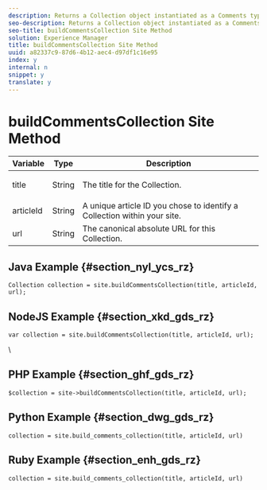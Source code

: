 ```yaml
---
description: Returns a Collection object instantiated as a Comments type. Run createOrUpdate() from the Collection object to complete the build process.
seo-description: Returns a Collection object instantiated as a Comments type. Run createOrUpdate() from the Collection object to complete the build process.
seo-title: buildCommentsCollection Site Method
solution: Experience Manager
title: buildCommentsCollection Site Method
uuid: a82337c9-87d6-4b12-aec4-d97df1c16e95
index: y
internal: n
snippet: y
translate: y
---
```


# buildCommentsCollection Site Method


<table id="properties_gq4_jyf_5y" class="simpletable properties" cellpadding="4" cellspacing="0"> 
 <thead class="prophead sthead"> 
  <th class="proptypehd"> Variable </th> 
  <th class="propvaluehd"> Type </th> 
  <th class="propdeschd"> Description </th> 
 </thead> 
 <tr class="property strow"> 
  <td class="proptype stentry"> <span class="varname"> title </span> </td> 
  <td class="propvalue stentry"> String </td> 
  <td class="propdesc stentry"> <p>The title for the Collection.</p> </td> 
 </tr> 
 <tr class="property strow"> 
  <td class="proptype stentry"> <span class="varname"> articleId </span> </td> 
  <td class="propvalue stentry"> String </td> 
  <td class="propdesc stentry"> A unique article ID you chose to identify a Collection within your site. </td> 
 </tr> 
 <tr class="property strow"> 
  <td class="proptype stentry"> <span class="varname"> url </span> </td> 
  <td class="propvalue stentry"> String </td> 
  <td class="propdesc stentry"> The canonical absolute URL for this Collection. </td> 
 </tr> 
</table>


## Java Example {#section_nyl_ycs_rz}


```
Collection collection = site.buildCommentsCollection(title, articleId, url);
```

## NodeJS Example {#section_xkd_gds_rz}


```
var collection = site.buildCommentsCollection(title, articleId, url); 

```
\ 
## PHP Example {#section_ghf_gds_rz}


```
$collection = site->buildCommentsCollection(title, articleId, url); 

```

## Python Example {#section_dwg_gds_rz}


```
collection = site.build_comments_collection(title, articleId, url) 

```

## Ruby Example {#section_enh_gds_rz}


```
collection = site.build_comments_collection(title, articleId, url) 

```
